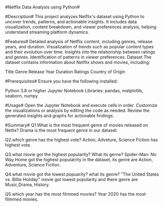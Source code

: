 #Netflix Data Analysis using Python#

#Description#
This project analyzes Netflix's dataset using Python to uncover trends, patterns, and actionable insights. It includes data visualization, content breakdown, and viewer preferences analysis, helping understand streaming platform dynamics.

#Features#
Detailed analysis of Netflix content, including genres, release years, and duration.
Visualization of trends such as popular content types and their evolution over time.
Insights into the relationship between ratings and genres.
Identification of patterns in viewer preferences.
Dataset
The dataset contains information about Netflix shows and movies, including:

Title
Genre
Release Year
Duration
Ratings
Country of Origin

#Prerequisites#
Ensure you have the following installed:

Python 3.8 or higher
Jupyter Notebook
Libraries: pandas, matplotlib, seaborn, numpy

#Usage#
Open the Jupyter Notebook and execute cells in order.
Customize the visualizations or analysis by editing the code as needed.
Review the generated insights and graphs for actionable findings.

#Summary#
Q1.What is the most frequent genre of movies released on Netlix?
Drama is the most frequent genre in our dataset.

Q2.which genre has the highest vote?
Action, Adveture, Science Fiction has highest vote.

Q3.what movie got the highest popularity? What its gerne?
Spider-Man: No Way Home got the highest populatrity in the dataset, its genre are Action, Adventure, Science Fiction.

Q4.what movie got the lowest popuarity? what its genre?
"The United States vs. Billie Holiday" movie got lowest popularity and there genre are Music,Drama, History.

Q5.which year has the most filmmed movies?
Year 2020 has the most filmmed movies.

